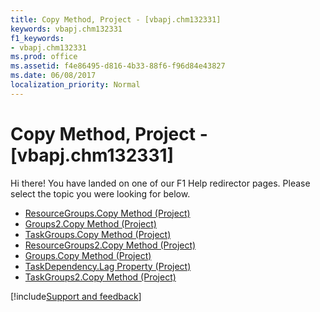 ```yaml
---
title: Copy Method, Project - [vbapj.chm132331]
keywords: vbapj.chm132331
f1_keywords:
- vbapj.chm132331
ms.prod: office
ms.assetid: f4e86495-d816-4b33-88f6-f96d84e43827
ms.date: 06/08/2017
localization_priority: Normal
---
```



# Copy Method, Project - [vbapj.chm132331]

Hi there! You have landed on one of our F1 Help redirector pages. Please select the topic you were looking for below.

- [ResourceGroups.Copy Method (Project)](https://msdn.microsoft.com/library/0cf50d60-889b-b599-55be-288aa64f23ee%28Office.15%29.aspx)
- [Groups2.Copy Method (Project)](https://msdn.microsoft.com/library/a0b45d11-394a-4915-5eb8-62ffaab04757%28Office.15%29.aspx)
- [TaskGroups.Copy Method (Project)](https://msdn.microsoft.com/library/e69fe06d-3855-a8ac-32fe-752ff280fe85%28Office.15%29.aspx)
- [ResourceGroups2.Copy Method (Project)](https://msdn.microsoft.com/library/3de6fbeb-9067-5ab1-590e-82d2d3c9a136%28Office.15%29.aspx)
- [Groups.Copy Method (Project)](https://msdn.microsoft.com/library/fa53fb17-be05-ab03-c08b-a2c9034b7da6%28Office.15%29.aspx)
- [TaskDependency.Lag Property (Project)](https://msdn.microsoft.com/library/d3370ea3-5485-24d5-e363-ec4b5a0ec95b%28Office.15%29.aspx)
- [TaskGroups2.Copy Method (Project)](https://msdn.microsoft.com/library/7afc3518-e5bb-52be-0a45-edb436381250%28Office.15%29.aspx)

[!include[Support and feedback](~/includes/feedback-boilerplate.md)]